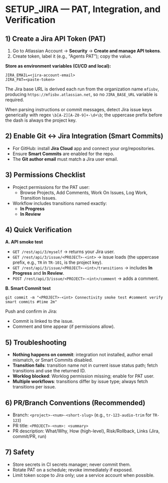 # SETUP_JIRA — PAT, Integration, and Verification

## 1) Create a Jira API Token (PAT)
1. Go to Atlassian Account → **Security** → **Create and manage API tokens**.
2. Create token, label it (e.g., “Agents PAT”); copy the value.

**Store as environment variables (CI/CD and local):**

    JIRA_EMAIL=<jira-account-email>
    JIRA_PAT=<paste-token>

The Jira base URL is derived each run from the organization name `mfisbv`, producing `https://mfisbv.atlassian.net`, so no `JIRA_BASE_URL` variable is required.

When parsing instructions or commit messages, detect Jira issue keys generically with regex `\b[A-Z][A-Z0-9]+-\d+\b`; the uppercase prefix before the dash is always the project key.

## 2) Enable Git ↔ Jira Integration (Smart Commits)
- For GitHub: install **Jira Cloud** app and connect your org/repositories.
- Ensure **Smart Commits** are enabled for the repo.
- The **Git author email** must match a Jira user email.

## 3) Permissions Checklist
- Project permissions for the PAT user:
  - Browse Projects, Add Comments, Work On Issues, Log Work, Transition Issues.
- Workflow includes transitions named exactly:
  - **In Progress**
  - **In Review**

## 4) Quick Verification
**A. API smoke test**

- `GET /rest/api/3/myself` → returns your Jira user.
- `GET /rest/api/3/issue/<PROJECT>-<int>` → issue loads (the uppercase prefix, e.g., `TR` in `TR-101`, is the project key).
- `GET /rest/api/3/issue/<PROJECT>-<int>/transitions` → includes **In Progress** and **In Review**.
- `POST /rest/api/3/issue/<PROJECT>-<int>/comment` → adds a comment.

**B. Smart Commit test**

    git commit -m "<PROJECT>-<int> Connectivity smoke test #comment verify smart commits #time 2m"

Push and confirm in Jira:
- Commit is linked to the issue.
- Comment and time appear (if permissions allow).

## 5) Troubleshooting
- **Nothing happens on commit**: integration not installed, author email mismatch, or Smart Commits disabled.
- **Transition fails**: transition name not in current issue status path; fetch transitions and use the returned ID.
- **Worklog blocked**: Worklog permission missing; enable for PAT user.
- **Multiple workflows**: transitions differ by issue type; always fetch transitions per issue.

## 6) PR/Branch Conventions (Recommended)
- Branch: `<project>-<num>-<short-slug>` (e.g., `tr-123-audio-trim` for `TR-123`)
- PR title: `<PROJECT>-<num>: <summary>`
- PR description: What/Why, How (high-level), Risk/Rollback, Links (Jira, commit/PR, run)

## 7) Safety
- Store secrets in CI secrets manager; never commit them.
- Rotate PAT on a schedule; revoke immediately if exposed.
- Limit token scope to Jira only; use a service account when possible.
